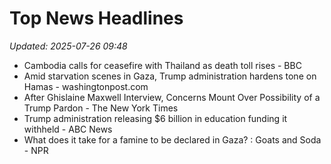 # Top News Headlines

_Updated: 2025-07-26 09:48_

- Cambodia calls for ceasefire with Thailand as death toll rises - BBC
- Amid starvation scenes in Gaza, Trump administration hardens tone on Hamas - washingtonpost.com
- After Ghislaine Maxwell Interview, Concerns Mount Over Possibility of a Trump Pardon - The New York Times
- Trump administration releasing $6 billion in education funding it withheld - ABC News
- What does it take for a famine to be declared in Gaza? : Goats and Soda - NPR